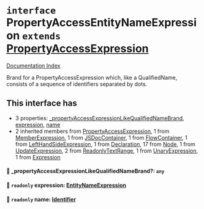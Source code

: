 # `interface` PropertyAccessEntityNameExpression `extends` [PropertyAccessExpression](../interface.PropertyAccessExpression/README.md)

[Documentation Index](../README.md)

Brand for a PropertyAccessExpression which, like a QualifiedName, consists of a sequence of identifiers separated by dots.

## This interface has

- 3 properties:
[\_propertyAccessExpressionLikeQualifiedNameBrand](#-_propertyaccessexpressionlikequalifiednamebrand-any),
[expression](#-readonly-expression-entitynameexpression),
[name](#-readonly-name-identifier)
- 2 inherited members from [PropertyAccessExpression](../interface.PropertyAccessExpression/README.md), 1 from [MemberExpression](../interface.MemberExpression/README.md), 1 from [JSDocContainer](../interface.JSDocContainer/README.md), 1 from [FlowContainer](../interface.FlowContainer/README.md), 1 from [LeftHandSideExpression](../interface.LeftHandSideExpression/README.md), 1 from [Declaration](../interface.Declaration/README.md), 17 from [Node](../interface.Node/README.md), 1 from [UpdateExpression](../interface.UpdateExpression/README.md), 2 from [ReadonlyTextRange](../interface.ReadonlyTextRange/README.md), 1 from [UnaryExpression](../interface.UnaryExpression/README.md), 1 from [Expression](../interface.Expression/README.md)


#### 📄 \_propertyAccessExpressionLikeQualifiedNameBrand?: `any`



#### 📄 `readonly` expression: [EntityNameExpression](../type.EntityNameExpression/README.md)



#### 📄 `readonly` name: [Identifier](../interface.Identifier/README.md)




